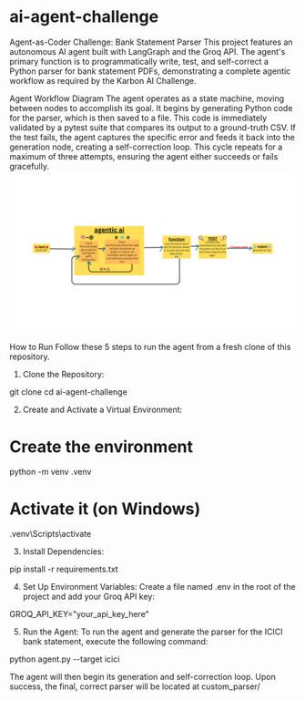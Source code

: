# ai-agent-challenge
Agent-as-Coder Challenge: Bank Statement Parser
This project features an autonomous AI agent built with LangGraph and the Groq API. The agent's primary function is to programmatically write, test, and self-correct a Python parser for bank statement PDFs, demonstrating a complete agentic workflow as required by the Karbon AI Challenge.

Agent Workflow Diagram
The agent operates as a state machine, moving between nodes to accomplish its goal. It begins by generating Python code for the parser, which is then saved to a file. This code is immediately validated by a pytest suite that compares its output to a ground-truth CSV. If the test fails, the agent captures the specific error and feeds it back into the generation node, creating a self-correction loop. This cycle repeats for a maximum of three attempts, ensuring the agent either succeeds or fails gracefully.
![image alt](https://github.com/mayank1271/ai-agent-challenge/blob/3fd07c19ba025a5ea8a0610981ee326652ac0ed5/given%20pdf%20(2).png)

How to Run
Follow these 5 steps to run the agent from a fresh clone of this repository.

1. Clone the Repository:

git clone <your-repository-url>
cd ai-agent-challenge

2. Create and Activate a Virtual Environment:

# Create the environment
python -m venv .venv

# Activate it (on Windows)
.venv\Scripts\activate

3. Install Dependencies:

pip install -r requirements.txt

4. Set Up Environment Variables:
Create a file named .env in the root of the project and add your Groq API key:

GROQ_API_KEY="your_api_key_here"

5. Run the Agent:
To run the agent and generate the parser for the ICICI bank statement, execute the following command:

python agent.py --target icici

The agent will then begin its generation and self-correction loop. Upon success, the final, correct parser will be located at custom_parser/

